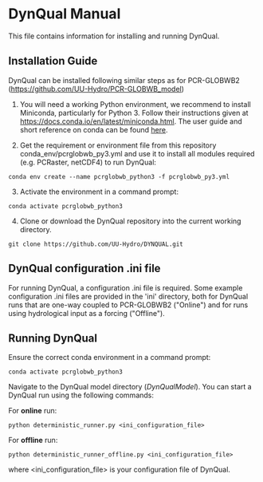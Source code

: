 # DynQual Manual 

This file contains information for installing and running DynQual.


## Installation Guide

DynQual can be installed following similar steps as for PCR-GLOBWB2 (https://github.com/UU-Hydro/PCR-GLOBWB_model)

1. You will need a working Python environment, we recommend to install Miniconda, particularly for Python 3. Follow their instructions given at https://docs.conda.io/en/latest/miniconda.html. The user guide and short reference on conda can be found [here](https://docs.conda.io/projects/conda/en/latest/user-guide/cheatsheet.html).

2. Get the requirement or environment file from this repository conda_env/pcrglobwb_py3.yml and use it to install all modules required (e.g. PCRaster, netCDF4) to run DynQual:

`conda env create --name pcrglobwb_python3 -f pcrglobwb_py3.yml`

3. Activate the environment in a command prompt:

`conda activate pcrglobwb_python3`

4. Clone or download the DynQual repository into the current working directory.

`git clone https://github.com/UU-Hydro/DYNQUAL.git`



## DynQual configuration .ini file

For running DynQual, a configuration .ini file is required. Some example configuration .ini files are provided in the 'ini' directory, both for DynQual runs that are one-way coupled to PCR-GLOBWB2 ("Online") and for runs using hydrological input as a forcing ("Offline").




## Running DynQual

Ensure the correct conda environment in a command prompt:

`conda activate pcrglobwb_python3`

Navigate to the DynQual model directory (*DynQualModel*). You can start a DynQual run using the following commands:

For **online** run:

`python deterministic_runner.py <ini_configuration_file>`

For **offline** run:

`python deterministic_runner_offline.py <ini_configuration_file>`

where <ini_configuration_file> is your configuration file of DynQual.
